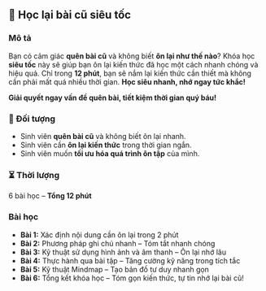 ## 📌 Học lại bài cũ siêu tốc  

### Mô tả  
Bạn có cảm giác **quên bài cũ** và không biết **ôn lại như thế nào**? Khóa học **siêu tốc** này sẽ giúp bạn ôn lại kiến thức đã học một cách nhanh chóng và hiệu quả. Chỉ trong **12 phút**, bạn sẽ nắm lại kiến thức cần thiết mà không cần phải mất quá nhiều thời gian. **Học siêu nhanh, nhớ ngay tức khắc!**

**Giải quyết ngay vấn đề quên bài, tiết kiệm thời gian quý báu!**  

### 🎯 Đối tượng  
- Sinh viên **quên bài cũ** và không biết ôn lại nhanh.  
- Sinh viên cần **ôn lại kiến thức** trong thời gian ngắn.  
- Sinh viên muốn **tối ưu hóa quá trình ôn tập** của mình.  

### ⏳ Thời lượng  
6 bài học – **Tổng 12 phút**  

### Bài học  
- **Bài 1:** Xác định nội dung cần ôn lại trong 2 phút  
- **Bài 2:** Phương pháp ghi chú nhanh – Tóm tắt nhanh chóng  
- **Bài 3:** Kỹ thuật sử dụng hình ảnh và âm thanh – Ôn lại nhớ lâu  
- **Bài 4:** Thực hành qua bài tập – Tăng cường kỹ năng trong tích tắc  
- **Bài 5:** Kỹ thuật Mindmap – Tạo bản đồ tư duy nhanh gọn  
- **Bài 6:** Tổng kết khóa học – Tóm gọn kiến thức, tự tin nhớ lại bài cũ!